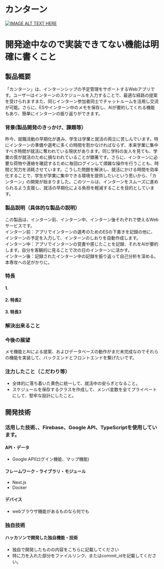 # カンターン

[![IMAGE ALT TEXT HERE](https://jphacks.com/wp-content/uploads/2024/07/JPHACKS2024_ogp.jpg)](https://www.youtube.com/watch?v=DZXUkEj-CSI)
# 開発途中なので実装できてない機能は明確に書くこと
## 製品概要
「カンターン」は、インターンシップの予定管理をサポートするWebアプリです。ユーザーはインターンのスケジュールを入力することで、最適な経路の提案を受けられますまた、同じインターン参加者同士でチャットルームを活用し交流が可能。さらに、ESやインターン中のメモを保存し、AIが要約してくれる機能もあり、簡単にインターンの振り返りができます。
### 背景(製品開発のきっかけ、課題等）
昨今、就職活動の早期化が進み、学生は学業と就活の両立に苦しんでいます。特にインターンの準備や選考に多くの時間を割かなければならず、本来学業に集中すべき時間が就活に奪われている現状があります。同じ学科の友人を見ても、学業の質が就活のために損なわれていることが顕著です。さらに、インターンに必要な荷物や連絡を確認するために毎回ログインして煩雑な操作を行うことも、時間と労力を消耗させています。こうした問題を解決し、就活にかける時間を効率化することで、学生が学業に集中できる環境を提供したいという思いから、「カンターン」の開発が始まりました。このツールは、インターンをスムーズに進められるよう支援し、就活の早期化による負担を軽減することを目的としています。
### 製品説明（具体的な製品の説明）
この製品は、インターン前、インターン中、インターン後それぞれで使えるWebサービスです。  
インターン前：アプリでインターンの選考のためのESの下書きを記録の他に、インターンの予定を入力して、インターンのしおりを自動作成します。  
インターン中：アプリでインターンの覚書や感じたことを記録、それをAIが要約します。自分を客観的に見ることで次の日のインターンに活かす。  
インターン後：記録されたインターン中の記録を振り返って自己分析を深める。本専攻への足がかりに。
### 特長
#### 1. 
#### 2. 特長2
#### 3. 特長3

### 解決出来ること
### 今後の展望
メモ機能とAIによる提案、およびデータベースの動作がまだ未完成なのでそれらの機能を実装して、バックエンドとフロントエンドを繋げたいです。
### 注力したこと（こだわり等）
* 全体的に落ち着いた黄色に統一して、就活中の安らぎとなること。
* スケジュールを保存するクラスを作成して、メンバ変数を全てプライベートにして、堅牢な設計にしたこと。

## 開発技術
### 活用した技術、、Firebase、Google API、TypeScriptを使用しています。
#### API・データ
* Google API(ログイン機能、マップ機能)

#### フレームワーク・ライブラリ・モジュール
* Next.js
* Docker

#### デバイス
* webブラウザ機能があるものなら何でも

### 独自技術
#### ハッカソンで開発した独自機能・技術
* 独自で開発したものの内容をこちらに記載してください
* 特に力を入れた部分をファイルリンク、またはcommit_idを記載してください。
